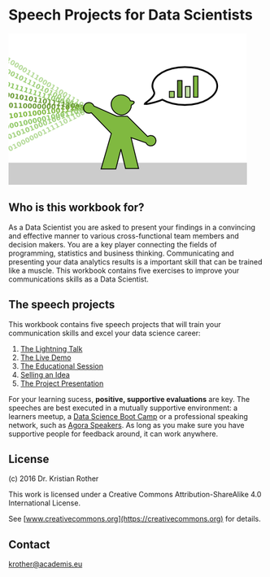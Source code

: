 
# Speech Projects for Data Scientists

![](talk_data.png)

## Who is this workbook for?

As a Data Scientist you are asked to present your findings in a convincing and effective manner to various cross-functional team members and decision makers. You are a key player connecting the fields of programming, statistics and business thinking. Communicating and presenting your data analytics results is a important skill that can be trained like a muscle. This workbook contains five exercises to improve your communications skills as a Data Scientist.

## The speech projects

This workbook contains five speech projects that will train your communication skills and excel your data science career:

1. [The Lightning Talk](https://github.com/krother/speech_projects/blob/master/data_scientists/lightning_talk.md)
2. [The Live Demo](https://github.com/krother/speech_projects/blob/master/data_scientists/live_demo.md)
3. [The Educational Session](https://github.com/krother/speech_projects/blob/master/data_scientists/educational_session.md)
4. [Selling an Idea](https://github.com/krother/speech_projects/blob/master/data_scientists/selling_an_idea.md)
5. [The Project Presentation](https://github.com/krother/speech_projects/blob/master/data_scientists/project_presentation.md)


For your learning sucess, **positive, supportive evaluations** are key. 
The speeches are best executed in a mutually supportive environment: a learners meetup, a [Data Science Boot Camp](http://www.datascienceretreat.com) or a professional speaking network, such as [Agora Speakers](http://www.agoraspeakers.org). As long as you make sure you have supportive people for feedback around, it can work anywhere.

## License

(c) 2016 Dr. Kristian Rother

This work is licensed under a Creative Commons Attribution-ShareAlike 4.0 International License.

See [www.creativecommons.org](https://creativecommons.org) for details.

## Contact

krother@academis.eu

